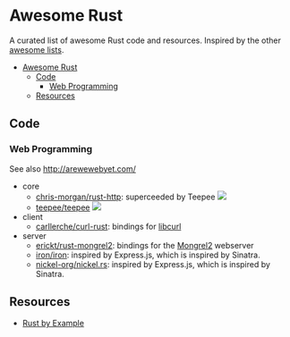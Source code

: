 # Awesome Rust

A curated list of awesome Rust code and resources. Inspired by the other [awesome lists](https://github.com/bayandin/awesome-awesomeness).

- [Awesome Rust](#awesome-rust)
  - [Code](#code)
    - [Web Programming](#web-programming)
  - [Resources](#resources)


## Code

### Web Programming

See also http://arewewebyet.com/

  * core
    * [chris-morgan/rust-http](https://github.com/chris-morgan/rust-http): superceeded by Teepee  [<img src="https://travis-ci.org/chris-morgan/rust-http.png?branch=master">](https://travis-ci.org/chris-morgan/rust-http)
    * [teepee/teepee](https://github.com/teepee/teepee) [<img src="https://travis-ci.org/teepee/teepee.png?branch=master">](https://travis-ci.org/teepee/teepee)
  * client
    * [carllerche/curl-rust](https://github.com/carllerche/curl-rust): bindings for [libcurl](http://curl.haxx.se/libcurl/)
  * server
    * [erickt/rust-mongrel2](https://github.com/erickt/rust-mongrel2): bindings for the [Mongrel2](http://mongrel2.org) webserver
    * [iron/iron](https://github.com/iron/iron): inspired by Express.js, which is inspired by Sinatra.
    * [nickel-org/nickel.rs](https://github.com/nickel-org/nickel.rs): inspired by Express.js, which is inspired by Sinatra.

## Resources
  * [Rust by Example](http://rustbyexample.com/)
